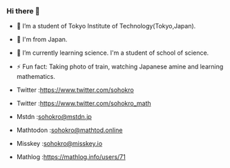 ### Hi there 👋

<!--
**sohokro/sohokro** is a ✨ _special_ ✨ repository because its `README.md` (this file) appears on your GitHub profile.

Here are some ideas to get you started:-->

- 🔭 I’m a student of Tokyo Institute of Technology(Tokyo,Japan).

- 🗾 I'm from Japan.

- 🌱 I’m currently learning science. I'm a student of school of science.
<!-- - 👯 I’m looking to collaborate on ...
- 🤔 I’m looking for help with ...
- 💬 Ask me about ... -->
<!-- - 📫 How to reach me:https://www.twitter.com/sohokro -->
<!-- - 😄 Pronouns: ... -->
- ⚡ Fun fact: Taking photo of train, watching Japanese amine and learning mathematics.
<!-- - the MMD model of this icon is made by トビ-sama.-->
- Twitter :https://www.twitter.com/sohokro

- Twitter :https://www.twitter.com/sohokro_math

- Mstdn :sohokro@mstdn.jp

- Mathtodon :sohokro@mathtod.online

- Misskey :sohokro@misskey.io

- Mathlog :https://mathlog.info/users/71
